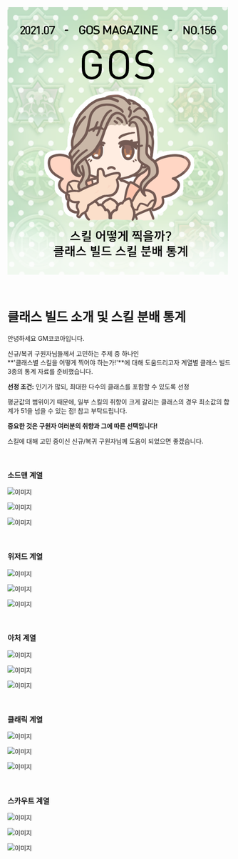 ![이미지](./images/class00.png)

&nbsp;

# 클래스 빌드 소개 및 스킬 분배 통계

안녕하세요 GM코코아입니다.

신규/복귀 구원자님들께서 고민하는 주제 중 하나인  
**'클래스별 스킬을 어떻게 찍어야 하는가!'**에 대해 도움드리고자 계열별 클래스 빌드 3종의 통계 자료를 준비했습니다.

**선정 조건:** 인기가 많되, 최대한 다수의 클래스를 포함할 수 있도록 선정

평균값의 범위이기 때문에, 일부 스킬의 취향이 크게 갈리는 클래스의 경우 최소값의 합계가 51을 넘을 수 있는 점! 참고 부탁드립니다.

**중요한 것은 구원자 여러분의 취향과 그에 따른 선택입니다!**

스킬에 대해 고민 중이신 신규/복귀 구원자님께 도움이 되었으면 좋겠습니다.

&nbsp;

### 소드맨 계열

![이미지](./images/det01.png)

![이미지](./images/det02.png)

![이미지](./images/det03.png)

&nbsp;

### 위저드 계열

![이미지](./images/det04.png)

![이미지](./images/det05.png)

![이미지](./images/det06.png)

&nbsp;

### 아처 계열

![이미지](./images/det07.png)

![이미지](./images/det08.png)

![이미지](./images/det09.png)

&nbsp;

### 클래릭 계열

![이미지](./images/det10.png)

![이미지](./images/det11.png)

![이미지](./images/det12.png)

&nbsp;

### 스카우트 계열

![이미지](./images/det03.png)

![이미지](./images/det14.png)

![이미지](./images/det15.png)